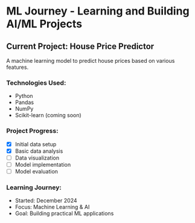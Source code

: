 # ML Journey - Learning and Building AI/ML Projects

## Current Project: House Price Predictor
A machine learning model to predict house prices based on various features.

### Technologies Used:
- Python
- Pandas
- NumPy
- Scikit-learn (coming soon)

### Project Progress:
- [x] Initial data setup
- [x] Basic data analysis
- [ ] Data visualization
- [ ] Model implementation
- [ ] Model evaluation

### Learning Journey:
- Started: December 2024
- Focus: Machine Learning & AI
- Goal: Building practical ML applications
